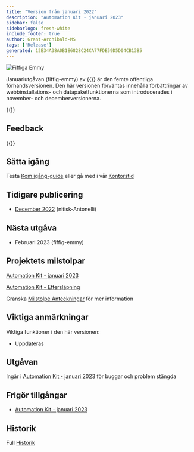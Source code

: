```yaml
---
title: "Version från januari 2022"
description: "Automation Kit - januari 2023"
sidebar: false
sidebarlogo: fresh-white
include_footer: true
author: Grant-Archibald-MS
tags: ['Release']
generated: 12E34A38A0B1E6828C24CA77FDE59D5D04CB13B5
---
```


<div class="optional">

![Fiffiga Emmy](/images/nifty-emmy.png)

Januariutgåvan (fiffig-emmy) av {{<product-name>}} är den femte offentliga förhandsversionen. Den här versionen förväntas innehålla förbättringar av webbinstallations- och datapaketfunktionerna som introducerades i november- och decemberversionerna.

</div>

<div class="optional">

{{<presentationStyles>}}

## Feedback

{{<questions name="/content/sv/releases/january-2023.json" completed="Tack för att du ger feedback" showNavigationButtons="false" locale="sv">}}

</div>

<div class="optional">

## Sätta igång

Testa [Kom igång-guide](/sv/get-started) eller gå med i vår [Kontorstid](/sv/office-hours)

## Tidigare publicering

- [December 2022](/sv/releases/december-2022) (nitisk-Antonelli)

## Nästa utgåva

- Februari 2023 (fiffig-emmy)

## Projektets milstolpar

[Automation Kit - januari 2023](https://github.com/orgs/microsoft/projects/486/views/9)

[Automation Kit - Eftersläpning](https://github.com/orgs/microsoft/projects/486/views/1)

Granska [Milstolpe Anteckningar](/sv/releases/milestones) för mer information

## Viktiga anmärkningar

Viktiga funktioner i den här versionen:

- Uppdateras

## Utgåvan

Ingår i [Automation Kit - januari 2023](https://github.com/microsoft/powercat-automation-kit/releases/tag/AutomationKit-January2023) för buggar och problem stängda

## Frigör tillgångar

- [Automation Kit - januari 2023](https://github.com/microsoft/powercat-automation-kit/releases/tag/AutomationKit-January2023)

## Historik

Full [Historik](/sv/releases)

</div>

